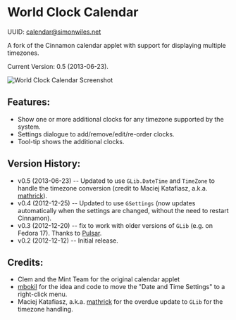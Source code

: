 World Clock Calendar
====================

UUID: calendar@simonwiles.net

A fork of the Cinnamon calendar applet with support for displaying multiple timezones.

Current Version: 0.5 (2013-06-23).

![World Clock Calendar Screenshot](https://raw.github.com/simonwiles/cinnamon_applets/master/calendar_screenshot.png "World Clock Calendar Screenshot")


Features:
---------
* Show one or more additional clocks for any timezone supported by the system.
* Settings dialogue to add/remove/edit/re-order clocks.
* Tool-tip shows the additional clocks.

Version History:
--------
* v0.5 (2013-06-23) -- Updated to use `GLib.DateTime` and `TimeZone` to handle the timezone conversion (credit to Maciej Katafiasz, a.k.a. [mathrick](https://github.com/mathrick)).
* v0.4 (2012-12-25) -- Updated to use `GSettings` (now updates automatically when the settings are changed, without the need to restart Cinnamon).
* v0.3 (2012-12-20) -- fix to work with older versions of `GLib` (e.g. on Fedora 17).  Thanks to [Pulsar](http://cinnamon-spices.linuxmint.com/users/view/1154).
* v0.2 (2012-12-12) -- Initial release.

Credits:
--------
* Clem and the Mint Team for the original calendar applet
* [mbokil](http://cinnamon-spices.linuxmint.com/users/view/354) for the idea and code to move the "Date and Time Settings" to a right-click menu.
* Maciej Katafiasz, a.k.a. [mathrick](https://github.com/mathrick) for the overdue update to `GLib` for the timezone handling.